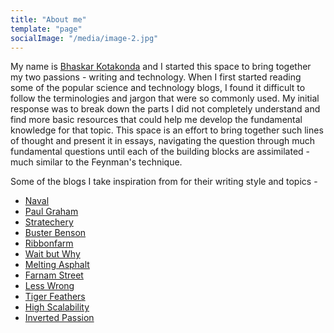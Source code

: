 ```yaml
---
title: "About me"
template: "page"
socialImage: "/media/image-2.jpg"
---
```


My name is [Bhaskar Kotakonda](https://bhaskarkotakonda.github.io/) and I started this space to bring together my two passions - writing and technology. When I first started reading some of the popular science and technology blogs, I found it difficult to follow the terminologies and jargon that were so commonly used. My initial response was to break down the parts I did not completely understand and find more basic resources that could help me develop the fundamental knowledge for that topic. This space is an effort to bring together such lines of thought and present it in essays, navigating the question through much fundamental questions until each of the building blocks are assimilated - much similar to the Feynman's technique. 

Some of the blogs I take inspiration from for their writing style and topics - 
- [Naval](https://nav.al/)
- [Paul Graham](http://www.paulgraham.com/)
- [Stratechery](https://stratechery.com/)
- [Buster Benson](https://notes.busterbenson.com/)
- [Ribbonfarm](https://www.ribbonfarm.com/)
- [Wait but Why](https://waitbutwhy.com/)  
- [Melting Asphalt](https://meltingasphalt.com/)
- [Farnam Street](https://fs.blog/)
- [Less Wrong](https://www.lesswrong.com/)
- [Tiger Feathers](https://tigerfeathers.substack.com/)
- [High Scalability](http://highscalability.com/all-time-favorites/)
- [Inverted Passion](https://invertedpassion.com/)

